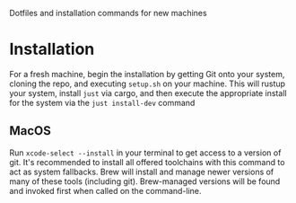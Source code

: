 Dotfiles and installation commands for new machines


# Installation


For a fresh machine, begin the installation by getting Git onto your system, cloning the repo, and
executing `setup.sh` on your machine. This will rustup your system, install `just` via cargo, and then execute the appropriate install for the system via the `just install-dev` command

## MacOS

Run `xcode-select --install` in your terminal to get access to a version of git. It's recommended to install all offered toolchains with this command to act as system fallbacks. Brew will install and manage newer versions of many of these tools (including git). Brew-managed versions will be found and invoked first when called on the command-line.


